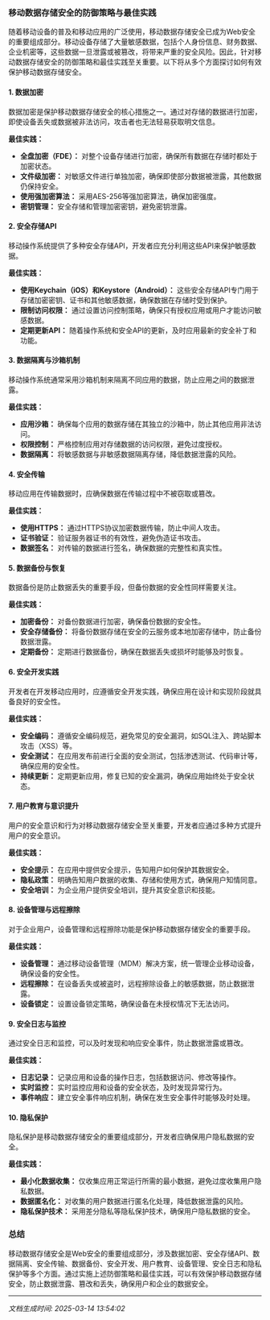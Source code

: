 ### 移动数据存储安全的防御策略与最佳实践

随着移动设备的普及和移动应用的广泛使用，移动数据存储安全已成为Web安全的重要组成部分。移动设备存储了大量敏感数据，包括个人身份信息、财务数据、企业机密等，这些数据一旦泄露或被篡改，将带来严重的安全风险。因此，针对移动数据存储安全的防御策略和最佳实践至关重要。以下将从多个方面探讨如何有效保护移动数据存储安全。

#### 1. 数据加密

数据加密是保护移动数据存储安全的核心措施之一。通过对存储的数据进行加密，即使设备丢失或数据被非法访问，攻击者也无法轻易获取明文信息。

**最佳实践：**
- **全盘加密（FDE）：** 对整个设备存储进行加密，确保所有数据在存储时都处于加密状态。
- **文件级加密：** 对敏感文件进行单独加密，确保即使部分数据被泄露，其他数据仍保持安全。
- **使用强加密算法：** 采用AES-256等强加密算法，确保加密强度。
- **密钥管理：** 安全存储和管理加密密钥，避免密钥泄露。

#### 2. 安全存储API

移动操作系统提供了多种安全存储API，开发者应充分利用这些API来保护敏感数据。

**最佳实践：**
- **使用Keychain（iOS）和Keystore（Android）：** 这些安全存储API专门用于存储加密密钥、证书和其他敏感数据，确保数据在存储时受到保护。
- **限制访问权限：** 通过设置访问控制策略，确保只有授权应用或用户才能访问敏感数据。
- **定期更新API：** 随着操作系统和安全API的更新，及时应用最新的安全补丁和功能。

#### 3. 数据隔离与沙箱机制

移动操作系统通常采用沙箱机制来隔离不同应用的数据，防止应用之间的数据泄露。

**最佳实践：**
- **应用沙箱：** 确保每个应用的数据存储在其独立的沙箱中，防止其他应用非法访问。
- **权限控制：** 严格控制应用对存储数据的访问权限，避免过度授权。
- **数据隔离：** 将敏感数据与非敏感数据隔离存储，降低数据泄露的风险。

#### 4. 安全传输

移动应用在传输数据时，应确保数据在传输过程中不被窃取或篡改。

**最佳实践：**
- **使用HTTPS：** 通过HTTPS协议加密数据传输，防止中间人攻击。
- **证书验证：** 验证服务器证书的有效性，避免伪造证书攻击。
- **数据签名：** 对传输的数据进行签名，确保数据的完整性和真实性。

#### 5. 数据备份与恢复

数据备份是防止数据丢失的重要手段，但备份数据的安全性同样需要关注。

**最佳实践：**
- **加密备份：** 对备份数据进行加密，确保备份数据的安全性。
- **安全存储备份：** 将备份数据存储在安全的云服务或本地加密存储中，防止备份数据泄露。
- **定期备份：** 定期进行数据备份，确保在数据丢失或损坏时能够及时恢复。

#### 6. 安全开发实践

开发者在开发移动应用时，应遵循安全开发实践，确保应用在设计和实现阶段就具备良好的安全性。

**最佳实践：**
- **安全编码：** 遵循安全编码规范，避免常见的安全漏洞，如SQL注入、跨站脚本攻击（XSS）等。
- **安全测试：** 在应用发布前进行全面的安全测试，包括渗透测试、代码审计等，确保应用的安全性。
- **持续更新：** 定期更新应用，修复已知的安全漏洞，确保应用始终处于安全状态。

#### 7. 用户教育与意识提升

用户的安全意识和行为对移动数据存储安全至关重要，开发者应通过多种方式提升用户的安全意识。

**最佳实践：**
- **安全提示：** 在应用中提供安全提示，告知用户如何保护其数据安全。
- **隐私政策：** 明确告知用户数据的收集、存储和使用方式，确保用户知情同意。
- **安全培训：** 为企业用户提供安全培训，提升其安全意识和技能。

#### 8. 设备管理与远程擦除

对于企业用户，设备管理和远程擦除功能是保护移动数据存储安全的重要手段。

**最佳实践：**
- **设备管理：** 通过移动设备管理（MDM）解决方案，统一管理企业移动设备，确保设备的安全性。
- **远程擦除：** 在设备丢失或被盗时，远程擦除设备上的敏感数据，防止数据泄露。
- **设备锁定：** 设置设备锁定策略，确保设备在未授权情况下无法访问。

#### 9. 安全日志与监控

通过安全日志和监控，可以及时发现和响应安全事件，防止数据泄露或篡改。

**最佳实践：**
- **日志记录：** 记录应用和设备的操作日志，包括数据访问、修改等操作。
- **实时监控：** 实时监控应用和设备的安全状态，及时发现异常行为。
- **事件响应：** 建立安全事件响应机制，确保在发生安全事件时能够及时处理。

#### 10. 隐私保护

隐私保护是移动数据存储安全的重要组成部分，开发者应确保用户隐私数据的安全。

**最佳实践：**
- **最小化数据收集：** 仅收集应用正常运行所需的最小数据，避免过度收集用户隐私数据。
- **数据匿名化：** 对收集的用户数据进行匿名化处理，降低数据泄露的风险。
- **隐私保护技术：** 采用差分隐私等隐私保护技术，确保用户隐私数据的安全。

### 总结

移动数据存储安全是Web安全的重要组成部分，涉及数据加密、安全存储API、数据隔离、安全传输、数据备份、安全开发、用户教育、设备管理、安全日志和隐私保护等多个方面。通过实施上述防御策略和最佳实践，可以有效保护移动数据存储安全，防止数据泄露、篡改和丢失，确保用户和企业的数据安全。

---

*文档生成时间: 2025-03-14 13:54:02*



